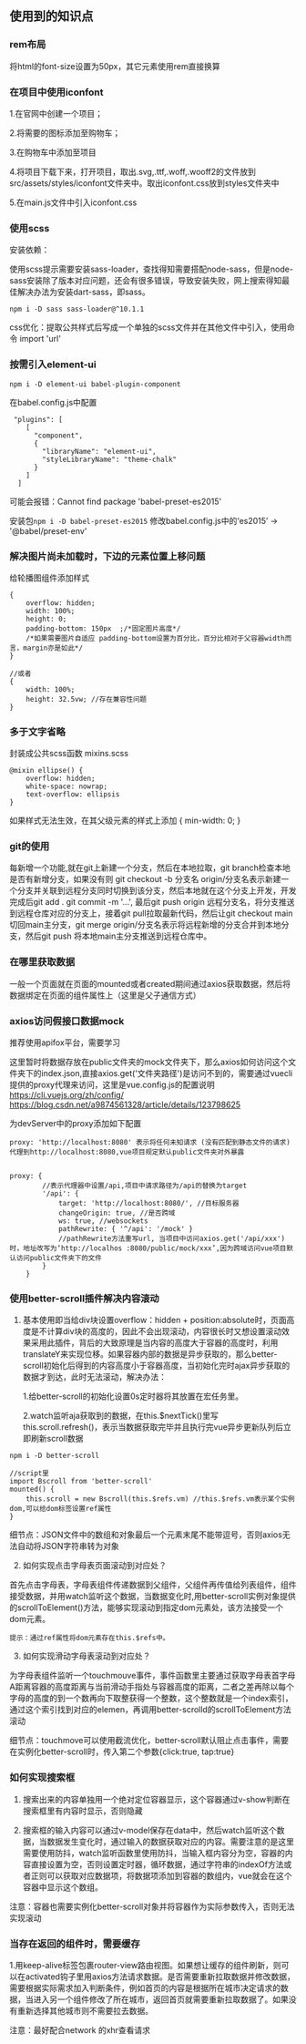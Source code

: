 
## 使用到的知识点


### rem布局
将html的font-size设置为50px，其它元素使用rem直接换算

### 在项目中使用iconfont

1.在官网中创建一个项目；

2.将需要的图标添加至购物车；

3.在购物车中添加至项目

4.将项目下载下来，打开项目，取出.svg,.ttf,.woff,.wooff2的文件放到src/assets/styles/iconfont文件夹中。取出iconfont.css放到styles文件夹中

5.在main.js文件中引入iconfont.css


### 使用scss

安装依赖：

使用scss提示需要安装sass-loader，查找得知需要搭配node-sass，但是node-sass安装除了版本对应问题，还会有很多错误，导致安装失败，网上搜索得知最佳解决办法为安装dart-sass，即sass。

```
npm i -D sass sass-loader@^10.1.1
```


css优化：提取公共样式后写成一个单独的scss文件并在其他文件中引入，使用命令 import 'url'

### 按需引入element-ui
```
npm i -D element-ui babel-plugin-component
```

在babel.config.js中配置
```
 "plugins": [
    [
      "component",
      {
        "libraryName": "element-ui",
        "styleLibraryName": "theme-chalk"
      }
    ]
  ]
```

可能会报错：Cannot find package 'babel-preset-es2015'

安装包```npm i -D babel-preset-es2015```
修改babel.config.js中的‘es2015’ -> '@babel/preset-env'

### 解决图片尚未加载时，下边的元素位置上移问题

给轮播图组件添加样式
```
{
    overflow: hidden;
    width: 100%;
    height: 0;
    padding-bottom: 150px  ;/*固定图片高度*/
    /*如果需要图片自适应 padding-bottom设置为百分比，百分比相对于父容器width而言，margin亦是如此*/
}

//或者
{
    width: 100%;
    height: 32.5vw; //存在兼容性问题
}
```

### 多于文字省略

封装成公共scss函数
mixins.scss
```
@mixin ellipse() {
    overflow: hidden;
    white-space: nowrap;
    text-overflow: ellipsis
}
```

如果样式无法生效，在其父级元素的样式上添加
{
    min-width: 0;
}

### git的使用

每新增一个功能,就在git上新建一个分支，然后在本地拉取，git branch检查本地是否有新增分支，如果没有则 git checkout -b 分支名 origin/分支名表示新建一个分支并关联到远程分支同时切换到该分支，然后本地就在这个分支上开发，开发完成后git add .  git commit -m '...', 最后git push origin 远程分支名，将分支推送到远程仓库对应的分支上，接着git pull拉取最新代码，然后让git checkout main切回main主分支，git merge origin/分支名表示将远程新增的分支合并到本地分支，然后git push 将本地main主分支推送到远程仓库中。


### 在哪里获取数据
一般一个页面就在页面的mounted或者created期间通过axios获取数据，然后将数据绑定在页面的组件属性上（这里是父子通信方式）

### axios访问假接口数据mock
推荐使用apifox平台，需要学习

这里暂时将数据存放在public文件夹的mock文件夹下，那么axios如何访问这个文件夹下的index.json,直接axios.get('文件夹路径')是访问不到的，需要通过vuecli提供的proxy代理来访问，这里是vue.config.js的配置说明
<https://cli.vuejs.org/zh/config/>
<https://blog.csdn.net/a9874561328/article/details/123798625>

为devServer中的proxy添加如下配置
```
proxy: 'http://localhost:8080' 表示将任何未知请求 (没有匹配到静态文件的请求) 代理到http://localhost:8080,vue项目规定默认public文件夹对外暴露


proxy: {
        //表示代理器中设置/api,项目中请求路径为/api的替换为target
        '/api': {
            target: 'http://localhost:8080/', //目标服务器
            changeOrigin: true, //是否跨域
            ws: true, //websockets
            pathRewrite: { '^/api': '/mock' }
            //pathRewrite方法重写url, 当项目中访问axios.get('/api/xxx')时，地址改写为‘http://localhos :8080/public/mock/xxx’,因为跨域访问vue项目默认访问public文件夹下的文件
        }
    }
```

### 使用better-scroll插件解决内容滚动

1. 基本使用即当给div块设置overflow：hidden + position:absolute时，页面高度是不计算div块的高度的，因此不会出现滚动，内容很长时又想设置滚动效果采用此插件，背后的大致原理是当内容的高度大于容器的高度时，利用translateY来实现位移。如果容器内部的数据是异步获取的，那么better-scroll初始化后得到的内容高度小于容器高度，当初始化完时ajax异步获取的数据才到达，此时无法滚动，解决办法：

    1.给better-scroll的初始化设置0s定时器将其放置在宏任务里。

    2.watch监听aja获取到的数据，在this.$nextTick()里写this.scroll.refresh()，表示当数据获取完毕并且执行完vue异步更新队列后立即刷新scroll数据

```
npm i -D better-scroll

//script里
import Bscroll from 'better-scroll'
mounted() {
    this.scroll = new Bscroll(this.$refs.vm) //this.$refs.vm表示某个实例dom,可以给dom标签设置ref属性
}
```

细节点：JSON文件中的数组和对象最后一个元素末尾不能带逗号，否则axios无法自动将JSON字符串转为对象

2.  如何实现点击字母表页面滚动到对应处？

首先点击字母表，字母表组件传递数据到父组件，父组件再传值给列表组件，组件接受数据，并用watch监听这个数据，当数据变化时,用better-scroll实例对象提供的scrollToElement()方法，能够实现滚动到指定dom元素处，该方法接受一个dom元素。

    提示：通过ref属性将dom元素存在this.$refs中。

3. 如何实现滑动字母表滚动到对应处？

为字母表组件监听一个touchmouve事件，事件函数里主要通过获取字母表首字母A距离容器的高度距离与当前滑动手指处与容器高度的距离，二者之差再除以每个字母的高度的到一个数再向下取整获得一个整数，这个整数就是一个index索引，通过这个索引找到对应的elemen，再调用better-scrolld的scrollToElement方法滚动

细节点：touchmove可以使用截流优化，better-scroll默认阻止点击事件，需要在实例化better-scroll时，传入第二个参数{click:true, tap:true}

### 如何实现搜索框

1. 搜索出来的内容单独用一个绝对定位容器显示，这个容器通过v-show判断在搜索框里有内容时显示，否则隐藏

2. 搜索框的输入内容可以通过v-model保存在data中，然后watch监听这个数据，当数据发生变化时，通过输入的数据获取对应的内容。需要注意的是这里需要使用防抖，watch监听函数里使用防抖，当输入框内容分为空，容器的内容直接设置为空，否则设置定时器，循环数据，通过字符串的indexOf方法或者正则可以获取对应数据项，将数据项添加到容器的数组内，vue就会在这个容器中显示这个数组。

注意：容器也需要实例化better-scroll对象并将容器作为实际参数传入，否则无法实现滚动

### 当存在返回的组件时，需要缓存

1.用keep-alive标签包裹router-view路由视图。如果想让缓存的组件刷新，则可以在activated钩子里用axios方法请求数据。是否需要重新拉取数据并修改数据，需要根据实际需求加入判断条件，例如首页的内容是根据所在城市决定请求的数据，当进入另一个组件修改了所在城市，返回首页就需要重新拉取数据了。如果没有重新选择其他城市则不需要拉去数据。

注意：最好配合network 的xhr查看请求